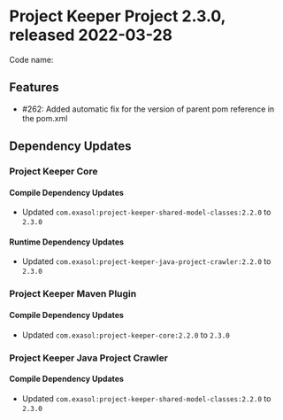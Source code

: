 # Project Keeper Project 2.3.0, released 2022-03-28

Code name:

## Features

* #262: Added automatic fix for the version of parent pom reference in the pom.xml

## Dependency Updates

### Project Keeper Core

#### Compile Dependency Updates

* Updated `com.exasol:project-keeper-shared-model-classes:2.2.0` to `2.3.0`

#### Runtime Dependency Updates

* Updated `com.exasol:project-keeper-java-project-crawler:2.2.0` to `2.3.0`

### Project Keeper Maven Plugin

#### Compile Dependency Updates

* Updated `com.exasol:project-keeper-core:2.2.0` to `2.3.0`

### Project Keeper Java Project Crawler

#### Compile Dependency Updates

* Updated `com.exasol:project-keeper-shared-model-classes:2.2.0` to `2.3.0`
